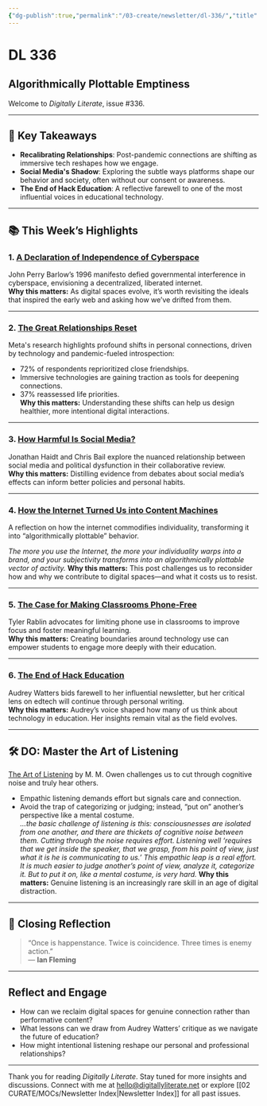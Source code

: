 ```yaml
---
{"dg-publish":true,"permalink":"/03-create/newsletter/dl-336/","title":"Algorithmically Plottable Emptiness","tags":["data","disinformation","education","facebook","futures","identity","privacy","security","social-media"]}
---
```



# DL 336

## Algorithmically Plottable Emptiness

Welcome to _Digitally Literate_, issue #336.  

---

## 🔖 Key Takeaways

- **Recalibrating Relationships**: Post-pandemic connections are shifting as immersive tech reshapes how we engage.  
- **Social Media's Shadow**: Exploring the subtle ways platforms shape our behavior and society, often without our consent or awareness.  
- **The End of Hack Education**: A reflective farewell to one of the most influential voices in educational technology.  

---

## 📚 This Week’s Highlights

### 1. **[A Declaration of Independence of Cyberspace](https://www.youtube.com/watch?v=3WS9DhSIWR0)**  
John Perry Barlow’s 1996 manifesto defied governmental interference in cyberspace, envisioning a decentralized, liberated internet.  
**Why this matters:** As digital spaces evolve, it’s worth revisiting the ideals that inspired the early web and asking how we’ve drifted from them.

---

### 2. **[The Great Relationships Reset](https://www.facebook.com/business/news/insights/the-great-relationships-reset?content_id=g9Lx5lQC7HRotqD)**  
Meta's research highlights profound shifts in personal connections, driven by technology and pandemic-fueled introspection:  
- 72% of respondents reprioritized close friendships.  
- Immersive technologies are gaining traction as tools for deepening connections.  
- 37% reassessed life priorities.  
**Why this matters:** Understanding these shifts can help us design healthier, more intentional digital interactions.

---

### 3. **[How Harmful Is Social Media?](https://www.newyorker.com/culture/annals-of-inquiry/we-know-less-about-social-media-than-we-think)**  
Jonathan Haidt and Chris Bail explore the nuanced relationship between social media and political dysfunction in their collaborative review.  
**Why this matters:** Distilling evidence from debates about social media’s effects can inform better policies and personal habits.

---

### 4. **[How the Internet Turned Us into Content Machines](https://www.newyorker.com/culture/infinite-scroll/how-the-internet-turned-us-into-content-machines)**  
A reflection on how the internet commodifies individuality, transforming it into “algorithmically plottable” behavior.  

_The more you use the Internet, the more your individuality warps into a brand, and your subjectivity transforms into an algorithmically plottable vector of activity._
**Why this matters:** This post challenges us to reconsider how and why we contribute to digital spaces—and what it costs us to resist.

---

### 5. **[The Case for Making Classrooms Phone-Free](https://www.edsurge.com/news/2022-06-06-the-case-for-making-classrooms-phone-free)**  
Tyler Rablin advocates for limiting phone use in classrooms to improve focus and foster meaningful learning.  
**Why this matters:** Creating boundaries around technology use can empower students to engage more deeply with their education.

---

### 6. **[The End of Hack Education](http://hackeducation.com/2022-06-15/so-long-and-thanks-for-all-the-fish)**  
Audrey Watters bids farewell to her influential newsletter, but her critical lens on edtech will continue through personal writing.  
**Why this matters:** Audrey’s voice shaped how many of us think about technology in education. Her insights remain vital as the field evolves.

---

## 🛠️ DO: Master the Art of Listening

[The Art of Listening](https://aeon.co/essays/the-psychologist-carl-rogers-and-the-art-of-active-listening) by M. M. Owen challenges us to cut through cognitive noise and truly hear others.  
- Empathic listening demands effort but signals care and connection.  
- Avoid the trap of categorizing or judging; instead, “put on” another’s perspective like a mental costume.  
_...the basic challenge of listening is this: consciousnesses are isolated from one another, and there are thickets of cognitive noise between them. Cutting through the noise requires effort. Listening well ‘requires that we get inside the speaker, that we grasp, from his point of view, just what it is he is communicating to us.’ This empathic leap is a real effort. It is much easier to judge another’s point of view, analyze it, categorize it. But to put it on, like a mental costume, is very hard._
**Why this matters:** Genuine listening is an increasingly rare skill in an age of digital distraction.

---

## 🌟 Closing Reflection

> “Once is happenstance. Twice is coincidence. Three times is enemy action.”  
> — **Ian Fleming**

---

## Reflect and Engage

- How can we reclaim digital spaces for genuine connection rather than performative content?  
- What lessons can we draw from Audrey Watters’ critique as we navigate the future of education?  
- How might intentional listening reshape our personal and professional relationships?  

---

Thank you for reading _Digitally Literate_. Stay tuned for more insights and discussions. Connect with me at [hello@digitallyliterate.net](mailto:hello@digitallyliterate.net) or explore [[02 CURATE/MOCs/Newsletter Index\|Newsletter Index]] for all past issues.
